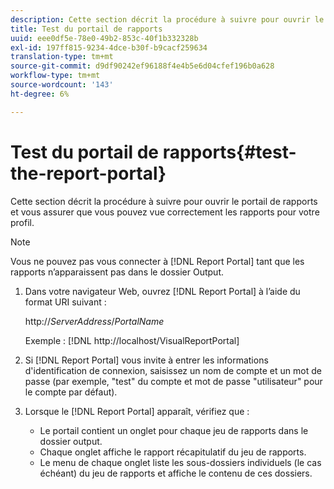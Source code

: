 ```yaml
---
description: Cette section décrit la procédure à suivre pour ouvrir le portail de rapports et vous assurer que vous pouvez vue correctement les rapports pour votre profil.
title: Test du portail de rapports
uuid: eee0df5e-78e0-49b2-853c-40f1b332328b
exl-id: 197ff815-9234-4dce-b30f-b9cacf259634
translation-type: tm+mt
source-git-commit: d9df90242ef96188f4e4b5e6d04cfef196b0a628
workflow-type: tm+mt
source-wordcount: '143'
ht-degree: 6%

---
```


# Test du portail de rapports{#test-the-report-portal}

Cette section décrit la procédure à suivre pour ouvrir le portail de rapports et vous assurer que vous pouvez vue correctement les rapports pour votre profil.

>[!NOTE]
>
>Vous ne pouvez pas vous connecter à [!DNL Report Portal] tant que les rapports n’apparaissent pas dans le dossier Output.

1. Dans votre navigateur Web, ouvrez [!DNL Report Portal] à l’aide du format URI suivant :

   http://*ServerAddress*/*PortalName*

   Exemple : [!DNL http://localhost/VisualReportPortal]

1. Si [!DNL Report Portal] vous invite à entrer les informations d&#39;identification de connexion, saisissez un nom de compte et un mot de passe (par exemple, &quot;test&quot; du compte et mot de passe &quot;utilisateur&quot; pour le compte par défaut).
1. Lorsque le [!DNL Report Portal] apparaît, vérifiez que :

   * Le portail contient un onglet pour chaque jeu de rapports dans le dossier output.
   * Chaque onglet affiche le rapport récapitulatif du jeu de rapports.
   * Le menu de chaque onglet liste les sous-dossiers individuels (le cas échéant) du jeu de rapports et affiche le contenu de ces dossiers.
